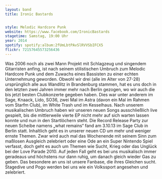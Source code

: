 ```yaml
---
layout: band
title: Ironic Bastards


style: Melodic Hardcore Punk
website: https://www.facebook.com/IronicBastards
stagetime: Samstag, 19:00 Uhr
year: 2014
spotify: spotify:album:2fUmLbtPAvSlRVVSbIFCX5
flickr: 72157645573256436
---
```


Was 2006 noch als zwei Mann Projekt mit Schlagzeug und singendem Gitarristen anfing, ist nach seinem stilistischen Umbruch zum Melodic Hardcore Punk und dem Zuwachs eines Bassisten zu einer echten Unternehmung geworden. Obwohl wir drei (alle im Alter von 27-28) ursprünglich alle aus Wandlitz in Brandenburg stammen, hat es uns doch in den letzten zwei Jahren immer mehr nach Berlin gezogen, wo wir auch die bis jetzt besten Clubkonzerte gegeben haben. Dies war unter anderem im Sage, Knaack, Lido, SO36, zwei Mal im Astra (davon ein Mal im Rahmen vom Starfm Club), im White Trash und im Kesselhaus. Nach unserem musikalischen Umbruch haben wir unseren neuen Songs ausschließlich live gespielt, bis die mittlerweile vierte EP nicht mehr auf sich warten lassen konnte und nun in den Startlöchern steht. Die Record Release Party zur neuen Scheibe namens „what remains“ fand am 3.10.13 im Sage Club in Berlin statt.
Inhaltlich geht es in unserer neuen CD um mehr und weniger ernste Themen. Zwar wird auch mal das Wochenende mit seinem Sinn zum maßlosen Ausgleich zelebriert oder eine Ode an ein Super Nintendo Spiel verfasst, doch geht es auch um Themen wie Sucht, Krieg oder das Unglück bei der Love Parade 2010.
Auf jeden Fall geht es bei uns musikalisch immer geradeaus und höchstens nur dann ruhig, um danach gleich wieder Gas zu geben.
Das besondere an uns ist unsere Fanbase, die ihres Gleichen sucht. Stagedive und Pogo werden bei uns wie ein Volkssport angesehen und zelebriert.
